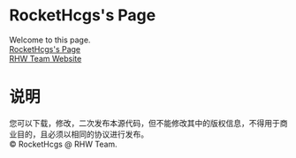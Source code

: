 ﻿# RocketHcgs's Page
Welcome to this page.  
[RocketHcgs's Page](https://rockethcgs.github.io/)  
[RHW Team Website](http://www.rhw-team.com/)  
  
# 说明
您可以下载，修改，二次发布本源代码，但不能修改其中的版权信息，不得用于商业目的，且必须以相同的协议进行发布。  
© RocketHcgs @ RHW Team.  
